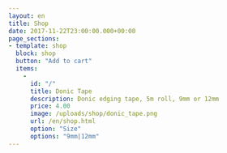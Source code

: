 ```yaml
---
layout: en
title: Shop
date: 2017-11-22T23:00:00.000+00:00
page_sections:
- template: shop
  block: shop
  button: "Add to cart"
  items: 
    -
      id: "/"
      title: Donic Tape
      description: Donic edging tape, 5m roll, 9mm or 12mm
      price: 4.00
      image: /uploads/shop/donic_tape.png
      url: /en/shop.html
      option: "Size"
      options: "9mm|12mm"
---
```

